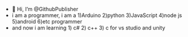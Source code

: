 - 👋 Hi, I’m @GithubPublisher
- i am a programmer, i am a
                    1)Arduino
                    2)python
                    3)JavaScript
                    4)node js
                    5)android
                    6)etc programmer 
- and now i am learning 
                    1) c# 
                    2) c++ 
                    3) c 
                    for vs studio and unity 

